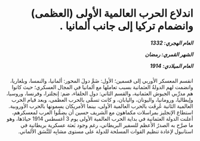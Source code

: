 <h1 dir="rtl">اندلاع الحرب العالمية الأولى (العظمى) وانضمام تركيا إلى جانب ألمانيا .</h1>

<h5 dir="rtl">العام الهجري:  1332

الشهر القمري: رمضان

العام الميلادي: 1914</h5>

<p dir="rtl">انقسم المعسكر الأوربي إلى قسمين؛ الأول: ضَمَّ دولَ المحور: ألمانيا، والنمسا، وبلغاريا، وانضمت لهم الدولةُ العثمانية بسبب تعاملها مع ألمانيا في المجال العسكري؛ حيث كانوا هم مدرِّبي الجيوش العثمانية، والقسم الثاني: دول الحلفاء، ضم: إنجلترا، وفرنسا، وروسيا، وإيطاليا، ورومانيا، واليونان، واليابان، و كانت تسمَّى بالحرب العظمى، وبعد قيام الحرب العالمية الثانية عُرِفَت بالحرب العالمية الأولى، بينما الأمريكان يسمونها بالحرب الأوروبية. استطاع الإنجليز بمراسلات مكماهون مع الشريف حسين أن يضمُّوا العرب لمعسكرهم، أعلنت الدولة العثمانية في بداية الحرب العالمية الأولى يوم 3 أغسطس 1914 حيادَها، وهو ما صرَّح به الصدرُ الأعظم للسفير البريطاني، رغم وجود بَعثة عسكرية بريطانية في استانبول لإعادة تنظيم القوات المسلحة للدولة على مستوى مشابِه للنَّسَق الألماني.</p></br>
